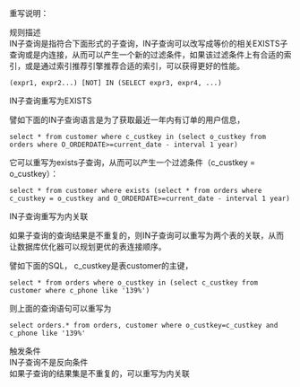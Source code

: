 重写说明：

规则描述  
IN子查询是指符合下面形式的子查询，IN子查询可以改写成等价的相关EXISTS子查询或是内连接，从而可以产生一个新的过滤条件，如果该过滤条件上有合适的索引，或是通过索引推荐引擎推荐合适的索引，可以获得更好的性能。
```
(expr1, expr2...) [NOT] IN (SELECT expr3, expr4, ...)
```
IN子查询重写为EXISTS

譬如下面的IN子查询语言是为了获取最近一年内有订单的用户信息，
```
select * from customer where c_custkey in (select o_custkey from orders where O_ORDERDATE>=current_date - interval 1 year)
```
它可以重写为exists子查询，从而可以产生一个过滤条件（c_custkey = o_custkey）：
```
select * from customer where exists (select * from orders where c_custkey = o_custkey and O_ORDERDATE>=current_date - interval 1 year)
```
IN子查询重写为内关联

如果子查询的查询结果是不重复的，则IN子查询可以重写为两个表的关联，从而让数据库优化器可以规划更优的表连接顺序。

譬如下面的SQL， c_custkey是表customer的主键，
```
select * from orders where o_custkey in (select c_custkey from customer where c_phone like '139%')
```
则上面的查询语句可以重写为
```
select orders.* from orders, customer where o_custkey=c_custkey and c_phone like '139%'
```

触发条件  
IN子查询不是反向条件  
如果子查询的结果集是不重复的，可以重写为内关联
